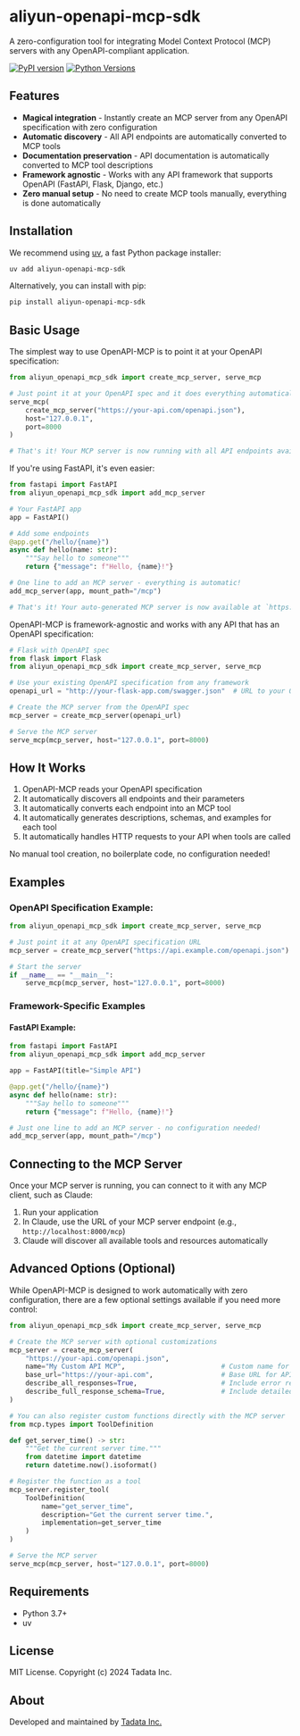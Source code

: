 # aliyun-openapi-mcp-sdk

A zero-configuration tool for integrating Model Context Protocol (MCP) servers with any OpenAPI-compliant application.

[![PyPI version](https://badge.fury.io/py/aliyun-openapi-mcp-sdk.svg)](https://pypi.org/project/aliyun-openapi-mcp-sdk/)
[![Python Versions](https://img.shields.io/pypi/pyversions/aliyun-openapi-mcp-sdk.svg)](https://pypi.org/project/aliyun-openapi-mcp-sdk/)

## Features

- **Magical integration** - Instantly create an MCP server from any OpenAPI specification with zero configuration
- **Automatic discovery** - All API endpoints are automatically converted to MCP tools
- **Documentation preservation** - API documentation is automatically converted to MCP tool descriptions
- **Framework agnostic** - Works with any API framework that supports OpenAPI (FastAPI, Flask, Django, etc.)
- **Zero manual setup** - No need to create MCP tools manually, everything is done automatically

## Installation

We recommend using [uv](https://docs.astral.sh/uv/), a fast Python package installer:

```bash
uv add aliyun-openapi-mcp-sdk
```

Alternatively, you can install with pip:

```bash
pip install aliyun-openapi-mcp-sdk
```

## Basic Usage

The simplest way to use OpenAPI-MCP is to point it at your OpenAPI specification:

```python
from aliyun_openapi_mcp_sdk import create_mcp_server, serve_mcp

# Just point it at your OpenAPI spec and it does everything automatically
serve_mcp(
    create_mcp_server("https://your-api.com/openapi.json"),
    host="127.0.0.1", 
    port=8000
)

# That's it! Your MCP server is now running with all API endpoints available as tools
```

If you're using FastAPI, it's even easier:

```python
from fastapi import FastAPI
from aliyun_openapi_mcp_sdk import add_mcp_server

# Your FastAPI app
app = FastAPI()

# Add some endpoints
@app.get("/hello/{name}")
async def hello(name: str):
    """Say hello to someone"""
    return {"message": f"Hello, {name}!"}

# One line to add an MCP server - everything is automatic!
add_mcp_server(app, mount_path="/mcp")

# That's it! Your auto-generated MCP server is now available at `https://app.base.url/mcp`
```

OpenAPI-MCP is framework-agnostic and works with any API that has an OpenAPI specification:

```python
# Flask with OpenAPI spec
from flask import Flask
from aliyun_openapi_mcp_sdk import create_mcp_server, serve_mcp

# Use your existing OpenAPI specification from any framework
openapi_url = "http://your-flask-app.com/swagger.json"  # URL to your OpenAPI spec

# Create the MCP server from the OpenAPI spec
mcp_server = create_mcp_server(openapi_url)

# Serve the MCP server
serve_mcp(mcp_server, host="127.0.0.1", port=8000)
```

## How It Works

1. OpenAPI-MCP reads your OpenAPI specification
2. It automatically discovers all endpoints and their parameters
3. It automatically converts each endpoint into an MCP tool
4. It automatically generates descriptions, schemas, and examples for each tool
5. It automatically handles HTTP requests to your API when tools are called

No manual tool creation, no boilerplate code, no configuration needed!

## Examples

### OpenAPI Specification Example:

```python
from aliyun_openapi_mcp_sdk import create_mcp_server, serve_mcp

# Just point it at any OpenAPI specification URL
mcp_server = create_mcp_server("https://api.example.com/openapi.json")

# Start the server
if __name__ == "__main__":
    serve_mcp(mcp_server, host="127.0.0.1", port=8000)
```

### Framework-Specific Examples

#### FastAPI Example:

```python
from fastapi import FastAPI
from aliyun_openapi_mcp_sdk import add_mcp_server

app = FastAPI(title="Simple API")

@app.get("/hello/{name}")
async def hello(name: str):
    """Say hello to someone"""
    return {"message": f"Hello, {name}!"}

# Just one line to add an MCP server - no configuration needed!
add_mcp_server(app, mount_path="/mcp")
```

## Connecting to the MCP Server

Once your MCP server is running, you can connect to it with any MCP client, such as Claude:

1. Run your application
2. In Claude, use the URL of your MCP server endpoint (e.g., `http://localhost:8000/mcp`)
3. Claude will discover all available tools and resources automatically

## Advanced Options (Optional)

While OpenAPI-MCP is designed to work automatically with zero configuration, there are a few optional settings available if you need more control:

```python
from aliyun_openapi_mcp_sdk import create_mcp_server, serve_mcp

# Create the MCP server with optional customizations
mcp_server = create_mcp_server(
    "https://your-api.com/openapi.json",
    name="My Custom API MCP",                        # Custom name for the MCP server
    base_url="https://your-api.com",                 # Base URL for API requests
    describe_all_responses=True,                     # Include error response schemas in tool descriptions
    describe_full_response_schema=True,              # Include detailed response schemas
)

# You can also register custom functions directly with the MCP server
from mcp.types import ToolDefinition

def get_server_time() -> str:
    """Get the current server time."""
    from datetime import datetime
    return datetime.now().isoformat()

# Register the function as a tool
mcp_server.register_tool(
    ToolDefinition(
        name="get_server_time",
        description="Get the current server time.",
        implementation=get_server_time
    )
)

# Serve the MCP server
serve_mcp(mcp_server, host="127.0.0.1", port=8000)
```

## Requirements

- Python 3.7+
- uv

## License

MIT License. Copyright (c) 2024 Tadata Inc.

## About

Developed and maintained by [Tadata Inc.](https://github.com/aliyun)
